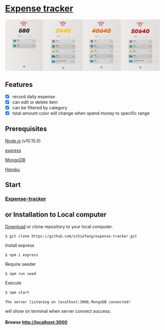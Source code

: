 # [Expense tracker](https://secret-brushlands-56466.herokuapp.com/)


![index1](/public/image/index1.png)


## **Features**
- [x] record daily expense
- [x] can edit or delete item
- [x] can be filtered by category
- [x] total amount color will change when spend money to specific range

## Prerequisites
[Node.js](https://nodejs.org/en/) (v10.15.0)

[express](https://expressjs.com/)

[MongoDB](https://www.mongodb.com/)

[Heroku](https://dashboard.heroku.com/)


## Start

### [Expense-tracker](https://secret-brushlands-56466.herokuapp.com/)

## or Installation to Local computer

[Download](https://github.com/schiafang/expense-tracker/archive/master.zip) or clone repository to your local computer.
```
$ git clone https://github.com/schiafang/expense-tracker.git
```
Install express
```
$ npm i express
```

Require seeder
```
$ npm run seed
```

Execute
```
$ npm start
```

`The server listening on localhost:3000`, `MongoDB connected!`

will show on terminal when server connect success.

#### Browse [http://localhost:3000](http://localhost:3000) 